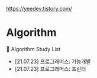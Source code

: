 https://yeedev.tistory.com/

# Algorithm
 📕 Algorithm Study List
   + [21.07.23] 프로그래머스: 기능개발
   + [21.07.23] 프로그래머스: 프린터
